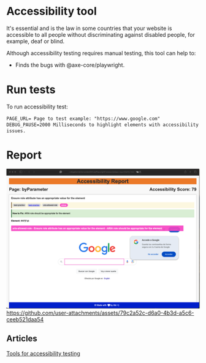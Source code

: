 # Accessibility tool

It's essential and is the law in some countries that your website is accessible to all people without discriminating against disabled people, for example, deaf or blind.

Although accessibility testing requires manual testing, this tool can help to:

- Finds the bugs with @axe-core/playwright.

# Run tests

To run accessibility test:

```
PAGE_URL= Page to test example: "https://www.google.com"
DEBUG_PAUSE=2000 Milliseconds to highlight elements with accessibility issues.
```

# Report

![Reporter](./images/reporter.png)
https://github.com/user-attachments/assets/79c2a52c-d6a0-4b3d-a5c6-ceeb521daa54


## Articles

[Tools for accessibility testing](https://abigailarmijo.substack.com/p/tools-for-accessibility-testing)
